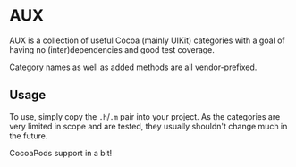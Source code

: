 # AUX

AUX is a collection of useful Cocoa (mainly UIKit) categories with a goal of having no (inter)dependencies and good test coverage.

Category names as well as added methods are all vendor-prefixed.

## Usage

To use, simply copy the `.h`/`.m` pair into your project. As the categories are very limited in scope and are tested, they usually shouldn't change much in the future.

CocoaPods support in a bit!
